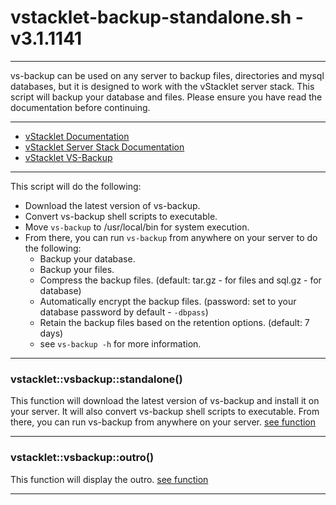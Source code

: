 # vstacklet-backup-standalone.sh - v3.1.1141


---

vs-backup can be used on any server to backup files, directories and mysql
databases, but it is designed to work with the vStacklet server stack.
This script will backup your database and files.
Please ensure you have read the documentation before continuing.

---

- [vStacklet Documentation](https://github.com/JMSDOnline/vstacklet/blob/development/docs/setup/vstacklet.sh.md)
- [vStacklet Server Stack Documentation](https://github.com/JMSDOnline/vstacklet/blob/development/docs/setup/vstacklet-server-stack.sh.md)
- [vStacklet VS-Backup](https://github.com/JMSDOnline/vstacklet/blob/development/docs/bin/backup/vs-backup.md)

---

This script will do the following:
- Download the latest version of vs-backup.
- Convert vs-backup shell scripts to executable.
- Move `vs-backup` to /usr/local/bin for system execution.
- From there, you can run `vs-backup` from anywhere on your server to do the following:
  - Backup your database.
  - Backup your files.
  - Compress the backup files. (default: tar.gz - for files and sql.gz - for database)
  - Automatically encrypt the backup files. (password: set to your database password by default - `-dbpass`)
  - Retain the backup files based on the retention options. (default: 7 days)
  - see `vs-backup -h` for more information.

---



### vstacklet::vsbackup::standalone()

This function will download the latest version of vs-backup
and install it on your server. It will also convert vs-backup shell scripts
to executable. From there, you can run vs-backup from anywhere on your server.
[see function](https://github.com/JMSDOnline/vstacklet/blob/development/bin/backup/vstacklet-backup-standalone.sh#L60-L65)

---

### vstacklet::vsbackup::outro()

This function will display the outro. [see function](https://github.com/JMSDOnline/vstacklet/blob/development/bin/backup/vstacklet-backup-standalone.sh#L73-L85)

---


